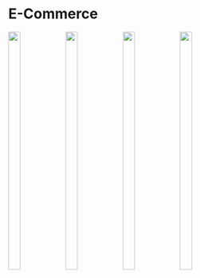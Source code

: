 # E-Commerce


<p>
<img src="https://github.com/user-attachments/assets/0d077884-b0e6-4f05-a984-25e9157a4b42"height="35%" width="22%">
<img src="https://github.com/user-attachments/assets/94020842-6207-4580-b452-5e37a7300331"height="35%" width="22%">
<img src="https://github.com/user-attachments/assets/c1d4f3da-3d07-4362-8bea-fccc3ba5e02d"height="35%" width="22%">
<img src="https://github.com/user-attachments/assets/07ae7dec-1279-4505-8ace-7165e39a4f79"height="35%" width="22%">
</p>









